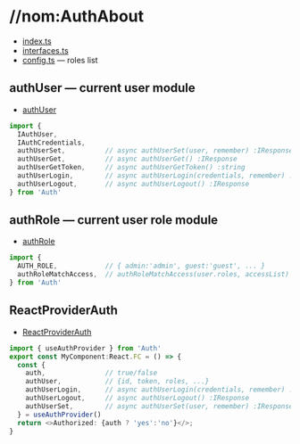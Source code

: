 # //nom:AuthAbout
- [index.ts](./index.ts)
- [interfaces.ts](./interfaces.ts)
- [config.ts](./config.ts) — roles list

## authUser — current user module
- [authUser](./authUser.ts)

```ts
import {
  IAuthUser,
  IAuthCredentials,
  authUserSet,          // async authUserSet(user, remember) :IResponse
  authUserGet,          // async authUserGet() :IResponse
  authUserGetToken,     // async authUserGetToken() :string
  authUserLogin,        // async authUserLogin(credentials, remember) :IResponse
  authUserLogout,       // async authUserLogout() :IResponse
} from 'Auth'
```

## authRole — current user role module
- [authRole](./authRole.ts)

```js
import {
  AUTH_ROLE,            // { admin:'admin', guest:'guest', ... }
  authRoleMatchAccess,  // authRoleMatchAccess(user.roles, accessList) :boolean
} from 'Auth'
```

## ReactProviderAuth
- [ReactProviderAuth](./ReactProviderAuth.tsx)

```ts
import { useAuthProvider } from 'Auth'
export const MyComponent:React.FC = () => {
  const {
    auth,               // true/false
    authUser,           // {id, token, roles, ...}
    authUserLogin,      // async authUserLogin(credentials, remember) :IResponse
    authUserLogout,     // async authUserLogout() :IResponse
    authUserSet,        // async authUserSet(user, remember) :IResponse
  } = useAuthProvider()
  return <>Authorized: {auth ? 'yes':'no'}</>;
}
```
